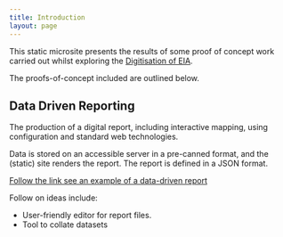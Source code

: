 ```yaml
---
title: Introduction
layout: page
---
```


This static microsite presents the results of some proof of concept work carried out whilst exploring
the [Digitisation of EIA](https://odileeds.org/projects/digital-eia/).

The proofs-of-concept included are outlined below.

## Data Driven Reporting

The production of a digital report, including interactive mapping, using configuration and
standard web technologies.

Data is stored on an accessible server in a pre-canned format, and the (static) site renders
the report. The report is defined in a JSON format.

[Follow the link see an example of a data-driven report](/ddr/)

Follow on ideas include:

* User-friendly editor for report files.
* Tool to collate datasets

